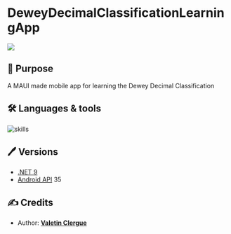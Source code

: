 # DeweyDecimalClassificationLearningApp

![](https://github.com/HandyS11/DeweyDecimalClassificationLearningApp/actions/workflows/dotnet.yml/badge.svg)

## 📝 Purpose

A MAUI made mobile app for learning the Dewey Decimal Classification

## 🛠 Languages & tools

![skills](https://skillicons.dev/icons?i=cs,dotnet,visualstudio,rider)

## 🖊️ Versions

- [.NET 9](https://learn.microsoft.com/en-us/dotnet/core/whats-new/dotnet-9/overview)
- [Android API](https://developer.android.com/reference) 35

## ✍️ Credits

- Author: [**Valetin Clergue**](https://github.com/HandyS11)
